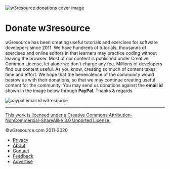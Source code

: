 


![w3resource donations cover image](https://www.w3resource.com/w3r_images/dnt.png)

# Donate w3resource

w3resource has been creating useful tutorials and exercises for software developers since 2011. We have hundreds of tutorials, thousands of exercises and online editors in that learners may practice coding without leaving the browser. Most of our content is published under Creative Common License, let alone we don't charge any fee. Millions of developers find our content useful. As you know, creating so much of content takes time and effort. We hope that the benevolence of the community would bestow us with their donations, so that we may continue creating useful content for the community. You may send us donations against the **email id** shown in the image below through **PayPal**. Thanks & regards.

![paypal email id w3resource](https://www.w3resource.com/w3r_images/email_in_image.png)

---

[This work is licensed under a Creative Commons Attribution-NonCommercial-ShareAlike 3.0 Unported License.](https://creativecommons.org/licenses/by-nc-sa/3.0/deed.en_US)

©w3resource.com 2011-2020

- [Privacy](https://www.w3resource.com/privacy.php)
- [About](https://www.w3resource.com/about.php)
- [Contact](https://www.w3resource.com/contact.php)
- [Feedback](https://www.w3resource.com/feedback.php)
- [Advertise](https://www.w3resource.com/advertise.php)
